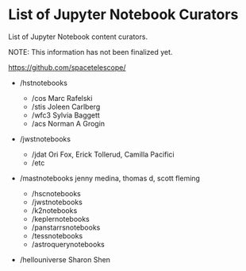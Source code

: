 # List of Jupyter Notebook Curators
List of Jupyter Notebook content curators.

NOTE: This information has not been finalized yet.

https://github.com/spacetelescope/
- /hstnotebooks
  - /cos Marc Rafelski 
  - /stis Joleen Carlberg 
  - /wfc3 Sylvia Baggett 
  - /acs Norman A Grogin 

- /jwstnotebooks
  - /jdat Ori Fox, Erick Tollerud, Camilla Pacifici
  - /etc

- /mastnotebooks jenny medina, thomas d, scott fleming 
  - /hscnotebooks
  - /jwstnotebooks
  - /k2notebooks
  - /keplernotebooks
  - /panstarrsnotebooks
  - /tessnotebooks
  - /astroquerynotebooks

- /hellouniverse Sharon Shen 